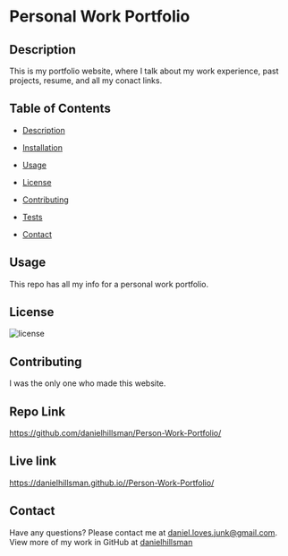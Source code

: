 # Personal Work Portfolio

## Description
This is my portfolio website, where I talk about my work experience, past projects, resume, and all my conact links.


## Table of Contents
* [Description](#description)
- [Installation](#installation)
* [Usage](#usage)
- [License](#license)
* [Contributing](#contributing)
- [Tests](#tests)
* [Contact](#contact)

## Usage

This repo has all my info for a personal work portfolio.

## License
![license](https://img.shields.io/static/v1?label=license&message=Unlicense&color=success)

## Contributing

I was the only one who made this website.

## Repo Link
https://github.com/danielhillsman/Person-Work-Portfolio/

## Live link
https://danielhillsman.github.io//Person-Work-Portfolio/

## Contact
Have any questions? Please contact me at daniel.loves.junk@gmail.com. View more of my work in GitHub at [danielhillsman](https://github.com/danielhillsman)
